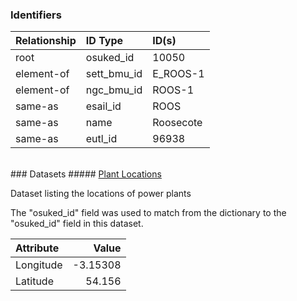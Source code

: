 ### Identifiers

| Relationship   | ID Type     | ID(s)     |
|:---------------|:------------|:----------|
| root           | osuked_id   | 10050     |
| element-of     | sett_bmu_id | E_ROOS-1  |
| element-of     | ngc_bmu_id  | ROOS-1    |
| same-as        | esail_id    | ROOS      |
| same-as        | name        | Roosecote |
| same-as        | eutl_id     | 96938     |

<br>
### Datasets
##### <a href="https://raw.githubusercontent.com/OSUKED/Dictionary-Datasets/main/datasets/plant-locations/datapackage.json">Plant Locations</a>

Dataset listing the locations of power plants

The "osuked_id" field was used to match from the dictionary to the "osuked_id" field in this dataset.

| Attribute   |    Value |
|:------------|---------:|
| Longitude   | -3.15308 |
| Latitude    | 54.156   |
